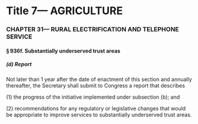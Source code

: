 
# Title 7— AGRICULTURE
### CHAPTER 31— RURAL ELECTRIFICATION AND TELEPHONE SERVICE
#### § 936f. Substantially underserved trust areas
##### (d) Report

Not later than 1 year after the date of enactment of this section and annually thereafter, the Secretary shall submit to Congress a report that describes

(1) the progress of the initiative implemented under subsection (b); and

(2) recommendations for any regulatory or legislative changes that would be appropriate to improve services to substantially underserved trust areas.
